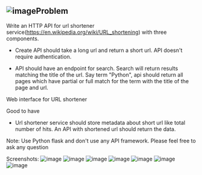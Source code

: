 ![image](https://github.com/muteebhatlive/HelloAR/assets/123929133/19f8366f-4ea0-4fdd-ab87-2e5569a344ac)Problem
-------
Write an HTTP API for url shortener service(https://en.wikipedia.org/wiki/URL_shortening) with three components.

- Create API should take a long url and return a short url. API doesn't require authentication.

- API should have an endpoint for search. Search will return results matching the title of the url.
Say term "Python", api should return all pages which have partial or full match for the term
with the title of the page and url.

Web interface for URL shortener

Good to have

- Url shortener service should store metadata about short url like total number of hits.
An API with shortened url should return the data.

Note: Use Python flask and don't use any API framework. Please feel free to ask any question


Screenshots:
![image](https://github.com/muteebhatlive/HelloAR/assets/123929133/8ac6f47c-18e8-48c4-9f73-a7f2627af73d)
![image](https://github.com/muteebhatlive/HelloAR/assets/123929133/0a9d2b99-ba82-4819-8811-4d0c55353d94)
![image](https://github.com/muteebhatlive/HelloAR/assets/123929133/d04acab2-a644-46d3-865e-119e70faabcd)
![image](https://github.com/muteebhatlive/HelloAR/assets/123929133/f02eac68-defd-4203-a79e-2da5ee46603a)
![image](https://github.com/muteebhatlive/HelloAR/assets/123929133/b8329f10-dea9-4840-8489-28c845c98219)
![image](https://github.com/muteebhatlive/HelloAR/assets/123929133/6964c8fc-59da-4524-9a82-071836e6c385)
![image](https://github.com/muteebhatlive/HelloAR/assets/123929133/0023b813-d3ee-44ec-82ca-354a553dd86e)
